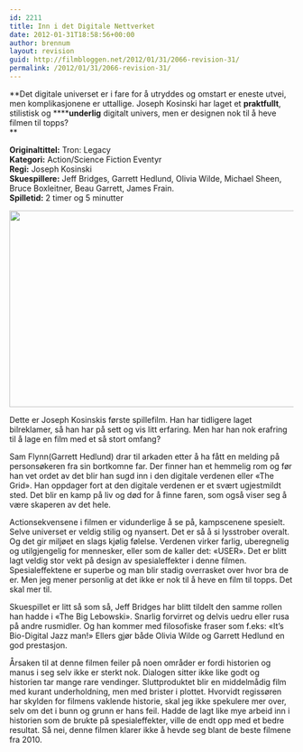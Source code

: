 ```yaml
---
id: 2211
title: Inn i det Digitale Nettverket
date: 2012-01-31T18:58:56+00:00
author: brennum
layout: revision
guid: http://filmbloggen.net/2012/01/31/2066-revision-31/
permalink: /2012/01/31/2066-revision-31/
---
```

**Det digitale universet er i fare for å utryddes og omstart er eneste utvei, men komplikasjonene er uttallige. Joseph Kosinski har laget et **praktfullt**, stilistisk og ******underlig** digitalt univers, men er designen nok til å heve filmen til topps?  
** 

<!--more-->

**Originaltittel:** Tron: Legacy  
**Kategori:** Action/Science Fiction Eventyr  
**Regi:** Joseph Kosinski  
**Skuespillere:** Jeff Bridges, Garrett Hedlund, Olivia Wilde, Michael Sheen, Bruce Boxleitner, Beau Garrett, James Frain.  
**Spilletid:** 2 timer og 5 minutter

<a href="http://filmbloggen.net/?attachment_id=2118" rel="attachment wp-att-2118"><img class="alignnone size-large wp-image-2118" src="http://filmbloggen.net/wp-content/uploads//2012/01/2010_tron_legacy_048-620x348.jpg" alt="" width="620" height="348" /></a>

Dette er Joseph Kosinskis første spillefilm. Han har tidligere laget bilreklamer, så han har på sett og vis litt erfaring. Men har han nok erafring til å lage en film med et så stort omfang?

Sam Flynn(Garrett Hedlund) drar til arkaden etter å ha fått en melding på personsøkeren fra sin bortkomne far. Der finner han et hemmelig rom og før han vet ordet av det blir han sugd inn i den digitale verdenen eller &laquo;The Grid&raquo;. Han oppdager fort at den digitale verdenen er et svært ugjestmildt sted. Det blir en kamp på liv og død for å finne faren, som også viser seg å være skaperen av det hele.

Actionsekvensene i filmen er vidunderlige å se på, kampscenene spesielt. Selve universet er veldig stilig og nyansert. Det er så å si lysstrober overalt. Og det gir miljøet en slags kjølig følelse. Verdenen virker farlig, uberegnelig og utilgjengelig for mennesker, eller som de kaller det: &laquo;USER&raquo;. Det er blitt lagt veldig stor vekt på design av spesialeffekter i denne filmen. Spesialeffektene er superbe og man blir stadig overrasket over hvor bra de er. Men jeg mener personlig at det ikke er nok til å heve en film til topps. Det skal mer til.

Skuespillet er litt så som så, Jeff Bridges har blitt tildelt den samme rollen han hadde i &laquo;The Big Lebowski&raquo;. Snarlig forvirret og delvis uedru eller rusa på andre rusmidler. Og han kommer med filosofiske fraser som f.eks: &laquo;It&#8217;s Bio-Digital Jazz man!&raquo; Ellers gjør både Olivia Wilde og Garrett Hedlund en god prestasjon.

Årsaken til at denne filmen feiler på noen områder er fordi historien og manus i seg selv ikke er sterkt nok. Dialogen sitter ikke like godt og historien tar mange rare vendinger. Sluttproduktet blir en middelmådig film med kurant underholdning, men med brister i plottet. Hvorvidt regissøren har skylden for filmens vaklende historie, skal jeg ikke spekulere mer over, selv om det i bunn og grunn er hans feil. Hadde de lagt like mye arbeid inn i historien som de brukte på spesialeffekter, ville de endt opp med et bedre resultat. Så nei, denne filmen klarer ikke å hevde seg blant de beste filmene fra 2010.

&nbsp;